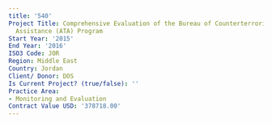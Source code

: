 ```yaml
---
title: '540'
Project Title: Comprehensive Evaluation of the Bureau of Counterterrorism (CT) Antiterrorism
  Assistance (ATA) Program
Start Year: '2015'
End Year: '2016'
ISO3 Code: JOR
Region: Middle East
Country: Jordan
Client/ Donor: DOS
Is Current Project? (true/false): ''
Practice Area:
- Monitoring and Evaluation
Contract Value USD: '378718.00'
---
```


